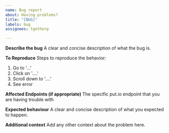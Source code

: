 ```yaml
---
name: Bug report
about: Having problems?
title: "[BUG]"
labels: bug
assignees: tgothorp

---
```


**Describe the bug**
A clear and concise description of what the bug is.

**To Reproduce**
Steps to reproduce the behavior:
1. Go to '...'
2. Click on '....'
3. Scroll down to '....'
4. See error

**Affected Endpoints (if appropriate)**
The specific put.io endpoint that you are having trouble with

**Expected behaviour**
A clear and concise description of what you expected to happen.

**Additional context**
Add any other context about the problem here.
